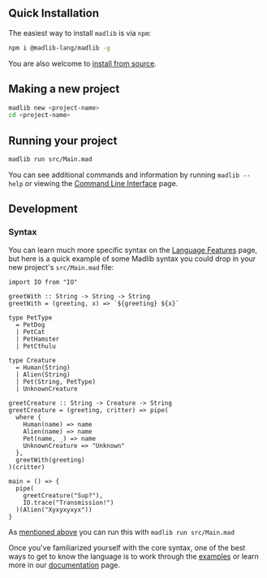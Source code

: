 ## Quick Installation

The easiest way to install `madlib` is via `npm`:
```sh
npm i @madlib-lang/madlib -g
```

You are also welcome to [install from source](/docs/installation#from-source-code).

## Making a new project

```sh
madlib new <project-name>
cd <project-name>
```

## Running your project

```sh
madlib run src/Main.mad
```

You can see additional commands and information by running `madlib --help` or viewing the [Command Line Interface](/docs/cli) page.

## Development

### Syntax

You can learn much more specific syntax on the [Language Features](/docs/language-features') page, but here is a quick example of some Madlib syntax you could drop in your new project's `src/Main.mad` file:

```madlib
import IO from "IO"

greetWith :: String -> String -> String
greetWith = (greeting, x) => `${greeting} ${x}`

type PetType
  = PetDog
  | PetCat
  | PetHamster
  | PetCthulu

type Creature
  = Human(String)
  | Alien(String)
  | Pet(String, PetType)
  | UnknownCreature

greetCreature :: String -> Creature -> String
greetCreature = (greeting, critter) => pipe(
  where {
    Human(name) => name
    Alien(name) => name
    Pet(name, _) => name
    UnknownCreature => "Unknown"
  },
  greetWith(greeting)
)(critter)

main = () => {
  pipe(
    greetCreature("Sup?"),
    IO.trace("Transmission!")
  )(Alien("Xyxyxyxyx"))
}
```

As [mentioned above](#running-your-project) you can run this with `madlib run src/Main.mad` 

Once you've familiarized yourself with the core syntax, one of the best ways to get to know the language is to work through the [examples](/examples) or learn more in our [documentation](/docs/introduction) page.

